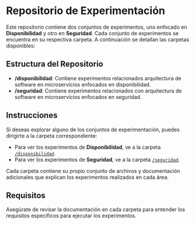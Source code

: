 # Repositorio de Experimentación

Este repositorio contiene dos conjuntos de experimentos, uno enfocado en **Disponibilidad** y otro en **Seguridad**. Cada conjunto de experimentos se encuentra en su respectiva carpeta. A continuación se detallan las carpetas disponibles:

## Estructura del Repositorio

- **/disponibilidad**: Contiene experimentos relacionados arquitectura de software en microservicios enfocados en disponibilidad.
- **/seguridad**: Contiene experimentos relacionados con arquitectura de software en microservicios enfocados en seguridad.

## Instrucciones

Si deseas explorar alguno de los conjuntos de experimentación, puedes dirigirte a la carpeta correspondiente:

- Para ver los experimentos de **Disponibilidad**, ve a la carpeta [`/disponibilidad`](./disponibilidad).
- Para ver los experimentos de **Seguridad**, ve a la carpeta [`/seguridad`](./seguridad).

Cada carpeta contiene su propio conjunto de archivos y documentación adicionales que explican los experimentos realizados en cada área.

## Requisitos

Asegúrate de revisar la documentación en cada carpeta para entender los requisitos específicos para ejecutar los experimentos.

